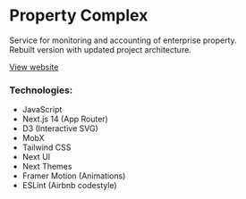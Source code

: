 # Property Complex

Service for monitoring and accounting of enterprise property.\
Rebuilt version with updated project architecture.

[View website](https://property-complex.vercel.app)

### Technologies:
- JavaScript
- Next.js 14 (App Router)
- D3 (Interactive SVG)
- MobX
- Tailwind CSS
- Next UI
- Next Themes
- Framer Motion (Animations)
- ESLint (Airbnb codestyle)
